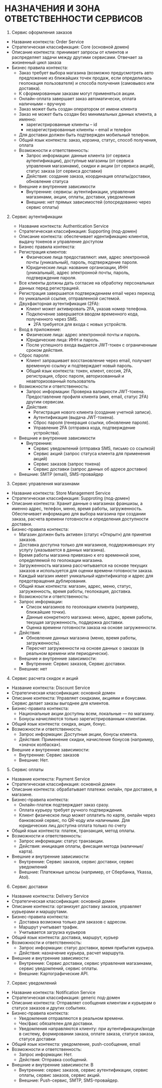 # НАЗНАЧЕНИЯ И ЗОНА ОТВЕТСТВЕННОСТИ СЕРВИСОВ

1. Сервис оформления заказов
  - Название контекста: Order Service
  - Стратегическая классификация: Core (основной домен)
  - Описание контекста: принимает запросы от клиентов и распределяет задачи между другими сервисами. Отвечает за жизненный цикл заказа
  - Бизнес правила контекста: 
      - Заказ требует выбора магазина (возможно предусмотреть авто предложение из ближайших точек продаж, если определилась геолокация пользователя) и способа получения (самовывоз или доставка).
      - К сформированным заказам могут применяться акции.
      - Онлайн-оплата завершает заказ автоматически, оплата наличными – вручную
      - Заказ может быть создан оператором от имени клиента
      - Заказ не может быть создан без минимальных данных клиента, а именно:
        - зарегистрированные клиенты – id
        - незарегистрированные клиенты – email и телефон
      - Для доставки должен быть подтвержден мобильный телефон.
    - Общий язык контекста: заказ, корзина, статус, способ получения, оплата
    - Возможности и ответственность:
	    - Запрос информации: данные клиента (от сервиса аутентификации), доступные магазины (от сервиса управления магазинами), скидки и акции (от сервиса акций), статус заказа (от сервиса доставки)
	    - Действия: создание заказа, координация оплаты/доставки, обновление статуса
    - Внешние и внутренние зависимости
	    - Внутренние: сервисы: аутентификации,  управления магазинами, акции, оплаты,  доставки, уведомления
	    - Внешние: нет прямых зависимостей (опосредованно через сервис оплаты)

2. Сервис аутентификации
   - Название контекста: Authentication Service
   - Стратегическая классификация: Supporting (под-домен)
   - Описание контекста: обеспечивает идентификацию клиентов, выдачу токенов и управление доступом
   - Бизнес правила контекста:
   	- Регистрация клиентов:
   		- Физические лица предоставляют: имя, адрес электронной почты (уникальный), пароль, подтверждение пароля.
  		- Юридические лица: название организации, ИНН (уникальный), адрес электронной почты, пароль, подтверждение пароля.  
	- Все клиенты должны дать согласие на обработку персональных данных перед регистрацией.  
	- Регистрация завершается подтверждением email через переход по уникальной ссылке, отправленной системой.
	- Двухфакторная аутентификация (2FA):
 		- Клиент может активировать 2FA, указав номер телефона.
   		- Подключение завершается вводом временного кода, полученного через SMS.
     		- 2FA требуется для входа с новых устройств.
	- Вход в приложение:  
		- Физические лица: адрес электронной почты и пароль.  
		- Юридические лица: ИНН и пароль.  
		- После успешного входа выдается JWT-токен с ограниченным сроком действия.
	- Сброс пароля: 
		- Клиент запрашивает восстановление через email, получает временную ссылку и подтверждает новый пароль.
		- Общий язык контекста: токен, клиент, сессия, 2FA, регистрация,  сброс пароля, авторизованный и неавторизованный пользователь
	- Возможности и ответственность:
		- Запрос информации: Проверка валидности JWT-токена. Предоставление профиля клиента (имя, email, статус 2FA) другим сервисам.
		- Действия:  
			- Регистрация нового клиента (создание учетной записи).  
			- Аутентификация (выдача JWT-токена).
			- Сброс пароля (генерация ссылки, обновление пароля).  
			- Управление 2FA (отправка кода, подтверждение устройства).
	- Внешние и внутренние зависимости
		- Внутренние: 
			- Сервис уведомлений (отправка SMS, письмо со ссылкой)
			- Сервис акций (запрос статуса клиента для применения акций)
			- Сервис заказов (запрос токена)
			- Сервис доставки (запрос данных об адресе доставки)
	- Внешние: SMTP (email), SMS-провайдер

3. Сервис управления магазинами
 - Название контекста: Store Management Service
 - Стратегическая классификация: Supproting (под-домен)
 - Описание контекста: Хранит данные о магазинах франшизы, а именно адрес, телефон, меню, время работы, загруженность. Обеспечивает информацию для выбора магазина при создании заказа, расчета времени готовности и определения доступности доставки.
 - Бизнес-правила контекста:  
	- Магазин должен быть активен (статус «Открыт») для принятия заказов.  
	- Доставка доступна только для магазинов, поддерживающих эту услугу (указывается в данных магазина).  
	- Время работы магазина привязано к его временной зоне, определяемой по геолокации магазина.  
	- Загруженность магазина рассчитывается на основе текущих заказов и используется для оценки времени готовности заказа.  
	- Каждый магазин имеет уникальный идентификатор и адрес для предотвращения дублирования.
   - Общий язык контекста: магазин, адрес, меню, статус, загруженность, время работы, геолокация, доставка.
   - Возможности и ответственность:
   	- Запрос информации: 
		- Список магазинов по геолокации клиента (например, ближайшие точки).  
		- Данные конкретного магазина: меню, адрес, время работы, текущая загруженность, поддержка доставки.
		- Оценка времени готовности заказа на основе загруженности.
   	- Действия: 
		- Обновление данных магазина (меню, время работы, загруженность).
		- Пересчет загруженности на основе данных о заказах (в реальном времени или периодически).
   - Внешние и внутренние зависимости:
     	- Внутренние: Сервис заказов, Сервис доставки.  
	- Внешние: нет

4. Сервис расчета скидок и акций
 - Название контекста: Discount Service
 - Стратегическая классификация: основной домен
 - Описание контекста: Управляет скидками, акциями и бонусами. Сервис делает заказы выгоднее для клиентов.
 - Бизнес-правила контекста:  
	- Национальные акции доступны всем, локальные — по магазину.  
	- Бонусы начисляются только зарегистрированным клиентам.
 - Общий язык контекста: скидка, акция, бонус.
 - Возможности и ответственность:
	- Запрос информации: Доступные акции, бонусы клиента.  
	- Действия: Применение скидки, начисление бонусов (например, «значок колбаска»).
 - Внешние и внутренние зависимости:
	- Внутренние: Сервис заказов
	- Внешние: Нет.
   
5. Сервис оплаты
 - Название контекста: Payment Service
 - Стратегическая классификация: основной домен
 - Описание контекста: обрабатывает платежи: онлайн, при доставке, в магазине. 
 - Бизнес-правила контекста:  
	- Онлайн-платеж подтверждает заказ сразу.  
	- Оплата курьеру требует ручного подтверждения.
	- Клиент физическое лицо может оплатить по карте, онлайн через банковский сервис, по QR-коду или наличными. Для юридических лиц доступна оплата только по счету
 - Общий язык контекста: платеж, транзакция, метод оплаты.
 - Возможности и ответственность:
	 - Запрос информации: статус транзакции.  
	 - Действия: инициация оплаты, фиксация метода (наличные/карта).
 - Внешние и внутренние зависимости:
	- Внутренние: Сервис заказов, сервис доставки, сервис уведомлений  
	- Внешние: Платежные шлюзы (например, от Сбербанка, Ykassa, Atol).
   
6. Сервис доставки
 - Название контекста: Delivery Service
 - Стратегическая классификация: основной домен
 - Описание контекста: организует доставку заказов, управляет курьерами и маршрутами. 
 - Бизнес-правила контекста:  
	- Доставка возможна только для заказов с адресом.  
	- Маршрут учитывает трафик.
	- Учитывается загрузка курьеров
 - Общий язык контекста: доставка, маршрут, курьер
 - Возможности и ответственность:
	 - Запрос информации: статус доставки, время прибытия курьера.  
	 - Действия: назначение курьера, расчет маршрута.
 - Внешние и внутренние зависимости:
	- Внутренние: Сервис доставки, сервис управления магазинами, сервис уведомлений, сервис оплаты.  
	- Внешние: Картографические API.

7. Сервис уведомлений
 - Название контекста: Notification Service
 - Стратегическая классификация: generic под-домен
 - Описание контекста: Отправляет сообщения клиентам и курьерам о статусе заказов и других событиях. 
 - Бизнес-правила контекста:  
	- Уведомления отправляются в реальном времени.  
	- Чек/факс обязателен для доставки.
	- Уведомления направляются клиенту: при аутентификации/входе в систему, формировании заказа, оплате заказа, статусе заказа, статусе доставки
 - Общий язык контекста: уведомление, push-сообщение, email
 - Возможности и ответственность:
 	- Запрос информации: Нет.  
 	- Действия: Отправка сообщений.
 - Внешние и внутренние зависимости: В
	- Внутренние: сервис заказов, сервис аутентификации, сервис оплаты, сервис заказов, сервис акций.  
	- Внешние: Push-сервис, SMTP, SMS-провайдер.

